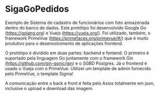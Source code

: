 # SigaGoPedidos
Exemplo de Sistema de cadastro de funcionários com foto armazenada dentro do banco de dados. Este protótipo foi desenvolvido Google Go (https://golang.org) e Vuejs (https://vuejs.org/). Foi utilizado, também, o framework PrimeVue (https://primefaces.org/primevue/#/) que é muito produtivo para o desenvolvimento de aplicações frontend.

O protótipo é dividido em duas partes: backend e fontend. O primeiro é suportado pela linguagem Go juntamente com o framework Gin (https://github.com/gin-gonic/gin) e o SGBD Postgres. Já o frontend é usado o Vuejs com o PrimeVue. Utilizei um template de admin fornecido pelo PrimeVue, o template Sigma!

A comunicação entre o back e front é feita pelo Axios totalmente em json, inclusive o upload e download das imagem.
